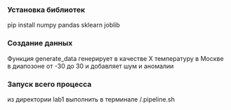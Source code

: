 ### Установка библиотек

pip install numpy pandas sklearn joblib

### Создание данных

Функция generate_data генерирует в качестве X температуру в Москве в диапозоне от -30 до 30 и добавляет шум и аномалии

### Запуск всего процесса

из директории lab1 выполнить в терминале /.pipeline.sh
